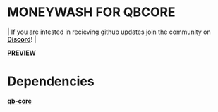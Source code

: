 # MONEYWASH FOR QBCORE

| If you are intested in recieving github updates join the community on **[Discord](https://discord.gg/3t2prQhEhP)**! |



**[PREVIEW](https://www.youtube.com/watch?v=eGvgxToALRw)**




# Dependencies


**[qb-core](https://github.com/qbcore-framework/qb-core)**




